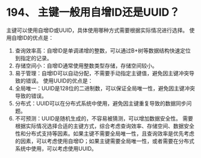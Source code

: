 # 194、 主键一般用自增ID还是UUID？

主键可以使用自增ID或UUID，具体使用哪种方式需要根据实际情况进行选择。 使用自增ID的优点是：

1. 查询效率高：自增ID是单调递增的整数，可以通过B+树等数据结构快速定位到指定的记录。
2. 存储空间小：自增ID通常使用整数类型存储，存储空间较小。
3. 易于管理：自增ID可以自动分配，不需要手动指定主键值，避免因主键冲突导致的错误。 使用UUID的优点是：
4. 全局唯一：UUID是128位的二进制数，可以保证全局唯一性，避免因主键冲突导致的错误。
5. 分布式：UUID可以在分布式系统中使用，避免因主键重复导致的数据同步问题。
6. 不可预测：UUID是随机生成的，不容易被猜测，可以增加数据安全性。 需要根据实际情况选择合适的主键方式，综合考虑查询效率、存储空间、数据安全性和分布式支持等因素。如果主键不需要全局唯一性，且查询效率是优先考虑的因素，可以考虑使用自增ID；如果主键需要全局唯一性，或者需要在分布式系统中使用，可以考虑使用UUID。
